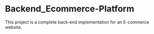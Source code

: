 # Backend_Ecommerce-Platform
This project is a complete back-end implementation for an E-commerce website.
